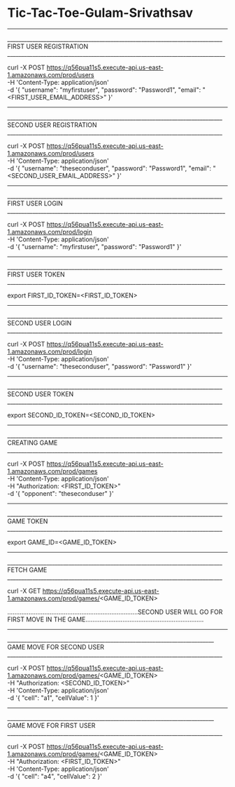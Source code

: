 # Tic-Tac-Toe-Gulam-Srivathsav


_________________________________________________________________________________________________________________________________________________________________________________________
_____________________________________________________________________________   FIRST USER REGISTRATION    ______________________________________________________________________________

curl -X POST https://q56pua11s5.execute-api.us-east-1.amazonaws.com/prod/users \
  -H 'Content-Type: application/json' \
  -d '{
	"username": "myfirstuser",
	"password": "Password1",
	"email": "<FIRST_USER_EMAIL_ADDRESS>"
}'

_________________________________________________________________________________________________________________________________________________________________________________________
_____________________________________________________________________________   SECOND USER REGISTRATION    _____________________________________________________________________________

curl -X POST https://q56pua11s5.execute-api.us-east-1.amazonaws.com/prod/users \
  -H 'Content-Type: application/json' \
  -d '{
	"username": "theseconduser",
	"password": "Password1",
	"email": "<SECOND_USER_EMAIL_ADDRESS>"
}'


_________________________________________________________________________________________________________________________________________________________________________________________
_____________________________________________________________________________       FIRST USER LOGIN       ______________________________________________________________________________

curl -X POST https://q56pua11s5.execute-api.us-east-1.amazonaws.com/prod/login \
  -H 'Content-Type: application/json' \
  -d '{
	"username": "myfirstuser",
	"password": "Password1"
}'

_________________________________________________________________________________________________________________________________________________________________________________________
_____________________________________________________________________________   FIRST USER TOKEN    ______________________________________________________________________________


export FIRST_ID_TOKEN=<FIRST_ID_TOKEN>


_________________________________________________________________________________________________________________________________________________________________________________________
_____________________________________________________________________________   SECOND USER LOGIN    _____________________________________________________________________________


curl -X POST https://q56pua11s5.execute-api.us-east-1.amazonaws.com/prod/login \
  -H 'Content-Type: application/json' \
  -d '{
	"username": "theseconduser",
	"password": "Password1"
}'

_________________________________________________________________________________________________________________________________________________________________________________________
_____________________________________________________________________________      SECOND USER TOKEN        _____________________________________________________________________________

export SECOND_ID_TOKEN=<SECOND_ID_TOKEN>



_________________________________________________________________________________________________________________________________________________________________________________________
_____________________________________________________________________________        CREATING GAME          _____________________________________________________________________________

curl -X POST https://q56pua11s5.execute-api.us-east-1.amazonaws.com/prod/games \
 -H 'Content-Type: application/json' \
  -H "Authorization: <FIRST_ID_TOKEN>" \
  -d '{
	"opponent": "theseconduser"
}'


_________________________________________________________________________________________________________________________________________________________________________________________
_____________________________________________________________________________          GAME TOKEN           _____________________________________________________________________________


export GAME_ID=<GAME_ID_TOKEN>



_________________________________________________________________________________________________________________________________________________________________________________________
_____________________________________________________________________________          FETCH GAME           _____________________________________________________________________________

curl -X GET https://q56pua11s5.execute-api.us-east-1.amazonaws.com/prod/games/<GAME_ID_TOKEN>



..........................................................................SECOND USER WILL GO FOR FIRST MOVE IN THE GAME...................................................................
___________________________________________________________________________________________________________________________________________________________________________________________
__________________________________________________________________________     GAME MOVE FOR SECOND USER      _____________________________________________________________________________


curl -X POST https://q56pua11s5.execute-api.us-east-1.amazonaws.com/prod/games/<GAME_ID_TOKEN> \
  -H "Authorization: <SECOND_ID_TOKEN>" \
  -H 'Content-Type: application/json' \
  -d '{
	"cell": "a1",
	"cellValue": 1
}'


___________________________________________________________________________________________________________________________________________________________________________________________
__________________________________________________________________________     GAME MOVE FOR FIRST USER      _____________________________________________________________________________

curl -X POST https://q56pua11s5.execute-api.us-east-1.amazonaws.com/prod/games/<GAME_ID_TOKEN> \
  -H "Authorization: <FIRST_ID_TOKEN>" \
  -H 'Content-Type: application/json' \
  -d '{
	"cell": "a4",
	"cellValue": 2
}'




 
